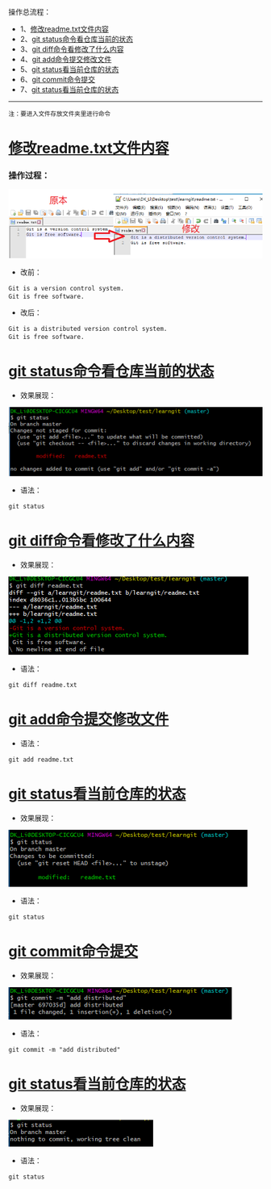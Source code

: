 操作总流程：
- 1、[修改readme.txt文件内容](#git-01)
- 2、[git status命令看仓库当前的状态](#git-02)
- 3、[git diff命令看修改了什么内容](#git-03)
- 4、[git add命令提交修改文件](#git-04)
- 5、[git status看当前仓库的状态](#git-05)
- 6、[git commit命令提交](#git-06)
- 7、[git status看当前仓库的状态](#git-07)

----------

`注：要进入文件存放文件夹里进行命令`

# <a name="git-01" href="#" >修改readme.txt文件内容</a>
### 操作过程：

![](image/4-1.png)

- 改前：
```shell
Git is a version control system.
Git is free software.
```

- 改后：
```shell
Git is a distributed version control system.
Git is free software.
```
# <a name="git-02" href="#" >git status命令看仓库当前的状态</a>

- 效果展现：

![](image/4-2.png)

- 语法：
```shell
git status
```

# <a name="git-03" href="#" >git diff命令看修改了什么内容</a>
- 效果展现：

![](image/4-3.png)

- 语法：
```shell
git diff readme.txt
```

# <a name="git-04" href="#" >git add命令提交修改文件</a>

- 语法：
```shell
git add readme.txt
```

# <a name="git-05" href="#" >git status看当前仓库的状态</a>
- 效果展现：

![](image/4-4.png)

- 语法：
```shell
git status
```

# <a name="git-06" href="#" >git commit命令提交</a>
- 效果展现：

![](image/4-5.png)

- 语法：
```shell
git commit -m "add distributed"
```

# <a name="git-07" href="#" >git status看当前仓库的状态</a>
- 效果展现：

![](image/4-6.png)

- 语法：
```shell
git status
```